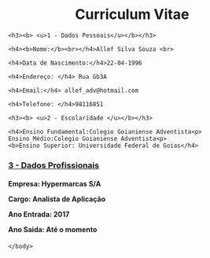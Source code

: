 <!DOCTYPE html>
<html>
  <head>
      <title>Curriculo do Allef</title>
  </head>
  
  <body>
	<h1 align = 'center' <b> Curriculum Vitae </h4></b>

	<h3><b> <u>1 - Dados Pessoais</u></b></h3>

	<h4><b>Nome:</b><br></h4>Allef Silva Souza <br>

	<h4>Data de Nascimento:</h4>22-04-1996

	<h4>Endereço: </h4> Rua Gb3A

	<h4>Email:</h4> allef_adv@hotmail.com

	<h4>Telefone: </h4>98116851

	<h3><b> <u>2 - Escolaridade </u></b></h3>

	<h4>Ensino Fundamental:Colegio Goianiense Adventista<p>
	Ensino Médio:Colegio Goianiense Adventista<p>
	<b>Ensino Superior: Universidade Federal de Goias</h4>

<h3><b> <u>3 - Dados Profissionais </h3></b> </u>

<h4><b>Empresa: Hypermarcas S/A</b><p>
Cargo: Analista de Aplicação<p>
Ano Entrada: 2017 <p>
Ano Saida: Até o momento <p>
</h4></b>

    </body>
</html>
